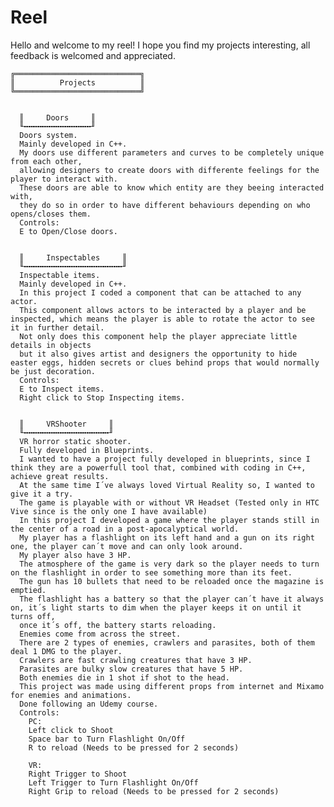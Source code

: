 # Reel
Hello and welcome to my reel!
I hope you find my projects interesting, all feedback is welcomed and appreciated.


    ╔════════════════════════════╗
    ║          Projects          ║
    ╚════════════════════════════╝
      

      ║     Doors     ║
      ╙╍╍╍╍╍╍╍╍╍╍╍╍╍╍╍╜
      Doors system.
      Mainly developed in C++.
      My doors use different parameters and curves to be completely unique from each other, 
      allowing designers to create doors with differente feelings for the player to interact with.
      These doors are able to know which entity are they beeing interacted with,
      they do so in order to have different behaviours depending on who opens/closes them.
      Controls:
      E to Open/Close doors.
      
      
      ║     Inspectables     ║
      ╙╍╍╍╍╍╍╍╍╍╍╍╍╍╍╍╍╍╍╍╍╍╍╜
      Inspectable items.
      Mainly developed in C++.
      In this project I coded a component that can be attached to any actor.
      This component allows actors to be interacted by a player and be inspected, which means the player is able to rotate the actor to see it in further detail.
      Not only does this component help the player appreciate little details in objects 
      but it also gives artist and designers the opportunity to hide easter eggs, hidden secrets or clues behind props that would normally be just decoration.
      Controls:
      E to Inspect items.
      Right click to Stop Inspecting items.
      
      
      ║     VRShooter     ║
      ╙╍╍╍╍╍╍╍╍╍╍╍╍╍╍╍╍╍╍╍╜
      VR horror static shooter.
      Fully developed in Blueprints.
      I wanted to have a project fully developed in blueprints, since I think they are a powerfull tool that, combined with coding in C++, achieve great results.
      At the same time I´ve always loved Virtual Reality so, I wanted to give it a try.
      The game is playable with or without VR Headset (Tested only in HTC Vive since is the only one I have available)
      In this project I developed a game where the player stands still in the center of a road in a post-apocalyptical world.
      My player has a flashlight on its left hand and a gun on its right one, the player can´t move and can only look around.
      My player also have 3 HP.
      The atmosphere of the game is very dark so the player needs to turn on the flashlight in order to see something more than its feet.
      The gun has 10 bullets that need to be reloaded once the magazine is emptied.
      The flashlight has a battery so that the player can´t have it always on, it´s light starts to dim when the player keeps it on until it turns off, 
      once it´s off, the battery starts reloading.
      Enemies come from across the street.
      There are 2 types of enemies, crawlers and parasites, both of them deal 1 DMG to the player.
      Crawlers are fast crawling creatures that have 3 HP.
      Parasites are bulky slow creatures that have 5 HP.
      Both enemies die in 1 shot if shot to the head.
      This project was made using different props from internet and Mixamo for enemies and animations.
      Done following an Udemy course.
      Controls:
        PC:
        Left click to Shoot
        Space bar to Turn Flashlight On/Off
        R to reload (Needs to be pressed for 2 seconds)
        
        VR:     
        Right Trigger to Shoot
        Left Trigger to Turn Flashlight On/Off
        Right Grip to reload (Needs to be pressed for 2 seconds)
      

